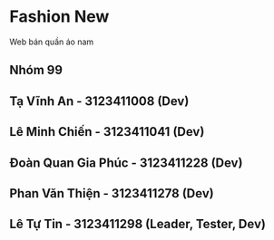 # Fashion New
  Web bán quần áo nam  
## Nhóm 99
## Tạ Vĩnh An - 3123411008  (Dev)
## Lê Minh Chiến - 3123411041  (Dev)
## Đoàn Quan Gia Phúc - 3123411228  (Dev)
## Phan Văn Thiện - 3123411278  (Dev)
##  Lê Tự Tin - 3123411298 (Leader, Tester, Dev)
